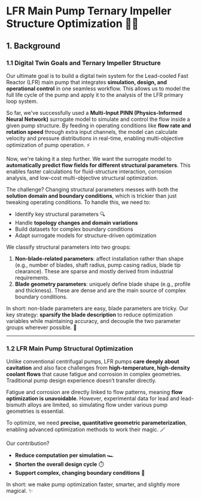 # LFR Main Pump Ternary Impeller Structure Optimization 🚀💧

## 1. Background

### 1.1 Digital Twin Goals and Ternary Impeller Structure
Our ultimate goal is to build a digital twin system for the Lead-cooled Fast Reactor (LFR) main pump that integrates **simulation, design, and operational control** in one seamless workflow. This allows us to model the full life cycle of the pump and apply it to the analysis of the LFR primary loop system.  

So far, we've successfully used a **Multi-Input PINN (Physics-Informed Neural Network)** surrogate model to simulate and control the flow inside a given pump structure. By feeding in operating conditions like **flow rate and rotation speed** through extra input channels, the model can calculate velocity and pressure distributions in real-time, enabling multi-objective optimization of pump operation. ⚡

Now, we're taking it a step further. We want the surrogate model to **automatically predict flow fields for different structural parameters**. This enables faster calculations for fluid-structure interaction, corrosion analysis, and low-cost multi-objective structural optimization.

The challenge? Changing structural parameters messes with both the **solution domain and boundary conditions**, which is trickier than just tweaking operating conditions. To handle this, we need to:

- Identify key structural parameters 🔍  
- Handle **topology changes and domain variations**  
- Build datasets for complex boundary conditions  
- Adapt surrogate models for structure-driven optimization  

We classify structural parameters into two groups:

1. **Non-blade-related parameters**: affect installation rather than shape (e.g., number of blades, shaft radius, pump casing radius, blade tip clearance). These are sparse and mostly derived from industrial requirements.  
2. **Blade geometry parameters**: uniquely define blade shape (e.g., profile and thickness). These are dense and are the main source of complex boundary conditions.  

In short: non-blade parameters are easy, blade parameters are tricky. Our key strategy: **sparsify the blade description** to reduce optimization variables while maintaining accuracy, and decouple the two parameter groups wherever possible. 🎯

---

### 1.2 LFR Main Pump Structural Optimization
Unlike conventional centrifugal pumps, LFR pumps **care deeply about cavitation** and also face challenges from **high-temperature, high-density coolant flows** that cause fatigue and corrosion in complex geometries. Traditional pump design experience doesn’t transfer directly.  

Fatigue and corrosion are directly linked to flow patterns, meaning **flow optimization is unavoidable**. However, experimental data for lead and lead-bismuth alloys are limited, so simulating flow under various pump geometries is essential.  

To optimize, we need **precise, quantitative geometric parameterization**, enabling advanced optimization methods to work their magic. 🪄  

Our contribution?  

- **Reduce computation per simulation** 🏎️  
- **Shorten the overall design cycle** ⏱️  
- **Support complex, changing boundary conditions** 🌊  

In short: we make pump optimization faster, smarter, and slightly more magical. ✨